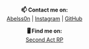 <p align="center">
  <b>📫 Contact me on:</b><br>
  <a href="https://abelss0n.github.io/">Abelss0n</a> |
  <a href="https://www.instagram.com/abelss0n/">Instagram</a> | 
  <a href="https://www.github.com/Abelss0n">GitHub</a>
</p>
<p align="center">
  <b>🖥️ Find me on:</b><br>
  <a href="https://discord.gg/4BjKeZAF">Second Act RP</a>
</p>

<!--
**Abelss0n/Abelss0n** is a ✨ _special_ ✨ repository because its `README.md` (this file) appears on your GitHub profile.

Here are some ideas to get you started:

- 🔭 I’m currently working on ...
- 🌱 I’m currently learning ...
- 👯 I’m looking to collaborate on ...
- 🤔 I’m looking for help with ...
- 💬 Ask me about ...
- 📫 How to reach me: ...
- 😄 Pronouns: ...
- ⚡ Fun fact: ...
-->

